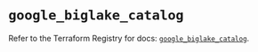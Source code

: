 # `google_biglake_catalog`

Refer to the Terraform Registry for docs: [`google_biglake_catalog`](https://registry.terraform.io/providers/hashicorp/google/5.18.0/docs/resources/biglake_catalog).
